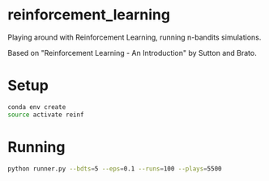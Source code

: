 # reinforcement_learning
Playing around with Reinforcement Learning, running n-bandits simulations.

Based on "Reinforcement Learning - An Introduction" by Sutton and Brato.

# Setup
```bash
conda env create
source activate reinf
```

# Running
```bash
python runner.py --bdts=5 --eps=0.1 --runs=100 --plays=5500
```
